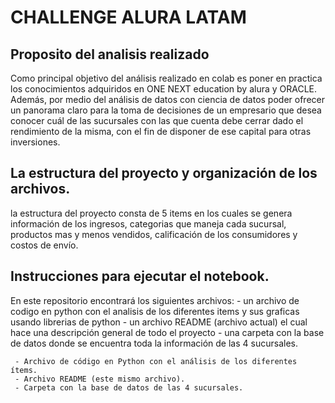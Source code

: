 # CHALLENGE ALURA LATAM
## Proposito del analisis realizado

Como principal objetivo del análisis realizado en colab es poner en practica los conocimientos adquiridos en ONE NEXT education by alura y ORACLE. Además, por medio del análisis de datos con ciencia de datos poder ofrecer un panorama claro para la toma de decisiones de un empresario que desea conocer cuál de las sucursales con las que cuenta debe cerrar dado el rendimiento de la misma, con el fin de disponer de ese capital para otras inversiones.

## La estructura del proyecto y organización de los archivos.

la estructura del proyecto consta de 5 items en los cuales se genera información de los ingresos, categorias que maneja cada sucursal, productos mas y menos vendidos, calificación de los consumidores y costos de envío. 

## Instrucciones para ejecutar el notebook.

En este repositorio encontrará los siguientes archivos:
     - un archivo de codigo en python con el analisis de los diferentes items y sus graficas usando librerias de python 
     - un archivo README (archivo actual) el cual hace una descripción general de todo el proyecto
     - una carpeta con la base de datos donde se encuentra toda la información de las 4 sucursales.
     

     - Archivo de código en Python con el análisis de los diferentes ítems.
     - Archivo README (este mismo archivo).
     - Carpeta con la base de datos de las 4 sucursales.
      
